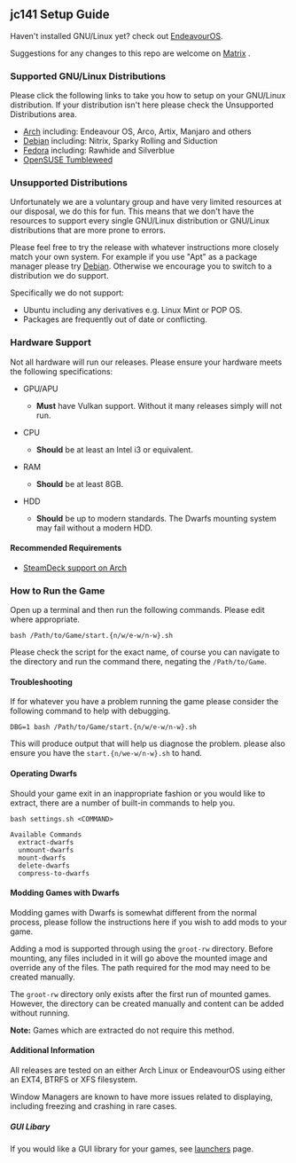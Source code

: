 ## jc141 Setup Guide

Haven't installed GNU/Linux yet? check out [EndeavourOS](https://discovery.endeavouros.com/installation/create-install-media-usb-key/2021/03/).

Suggestions for any changes to this repo are welcome on [Matrix](https://matrix.to/#/%21aRyMmzPUzcUKRXpVtP%3Amatrix.org?via=catgirl.cloud&via=grin.hu&via=matrix.org) .

### Supported GNU/Linux Distributions
Please click the following links to take you how to setup on your GNU/Linux distribution. If your distribution isn't here please check the Unsupported Distributions area. 

*   [Arch](arch.md) including: Endeavour OS, Arco, Artix, Manjaro and others
*   [Debian](debian.md) including: Nitrix, Sparky Rolling and Siduction
*   [Fedora](fedora.md) including: Rawhide and Silverblue
*   [OpenSUSE Tumbleweed](opensuse.md)

### Unsupported Distributions
Unfortunately we are a voluntary group and have very limited resources at our disposal, we do this for fun. This means that we don't have the resources to support every single GNU/Linux distribution or GNU/Linux distributions that are more prone to errors.

Please feel free to try the release with whatever instructions more closely match your own system. For example if you use "Apt" as a package manager please try [Debian](debian.md). Otherwise we encourage you to switch to a distribution we do support.

Specifically we do not support:
*   Ubuntu including any derivatives e.g. Linux Mint or POP OS.
  *   Packages are frequently out of date or conflicting.

### Hardware Support
Not all hardware will run our releases. Please ensure your hardware meets the following specifications:

* GPU/APU
  *   **Must** have Vulkan support. Without it many releases simply will not run.
   
* CPU
  *   **Should** be at least an Intel i3 or equivalent.   

* RAM
  *   **Should** be at least 8GB.

* HDD
  *   **Should** be up to modern standards. The Dwarfs mounting system may fail without a modern HDD.

#### Recommended Requirements

*   [SteamDeck support on Arch](steamdeck/arch.md)

### How to Run the Game
Open up a terminal and then run the following commands. Please edit where appropriate.

```
bash /Path/to/Game/start.{n/w/e-w/n-w}.sh
```
Please check the script for the exact name, of course you can navigate to the directory and run the command there, negating the `/Path/to/Game`.

#### Troubleshooting
If for whatever you have a problem running the game please consider the following command to help with debugging.

```
DBG=1 bash /Path/to/Game/start.{n/w/e-w/n-w}.sh
```
This will produce output that will help us diagnose the problem. please also ensure you have the `start.{n/we-w/n-w}.sh` to hand.

#### Operating Dwarfs
Should your game exit in an inappropriate fashion or you would like to extract, there are a number of built-in commands to help you.

```
bash settings.sh <COMMAND>

Available Commands
  extract-dwarfs
  unmount-dwarfs
  mount-dwarfs
  delete-dwarfs
  compress-to-dwarfs
```

#### Modding Games with Dwarfs

Modding games with Dwarfs is somewhat different from the normal process, please follow the instructions here if you wish to add mods to your game.

Adding a mod is supported through using the `groot-rw` directory. Before mounting, any files included in it will go above the mounted image and override any of the files. The path required for the mod may need to be created manually.

The `groot-rw` directory only exists after the first run of mounted games. However, the directory can be created manually and content can be added without running.

**Note:** Games which are extracted do not require this method.

#### Additional Information

All releases are tested on an either Arch Linux or EndeavourOS using either an EXT4, BTRFS or XFS filesystem.

Window Managers are known to have more issues related to displaying, including freezing and crashing in rare cases.

##### GUI Libary

If you would like a GUI library for your games, see [launchers](launchers.md) page.

